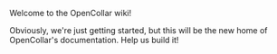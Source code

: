 Welcome to the OpenCollar wiki!

Obviously, we're just getting started, but this will be the new home of OpenCollar's documentation.  Help us build it!